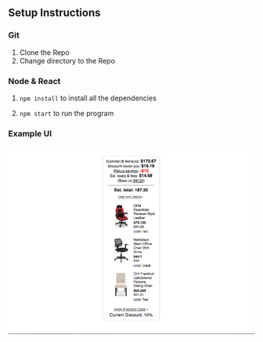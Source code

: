 ## Setup Instructions

### Git

1.  Clone the Repo
1.  Change directory to the Repo

### Node & React

1. `npm install` to install all the dependencies

1. `npm start` to run the program

### Example UI

![Screenshot](./demo.png)
